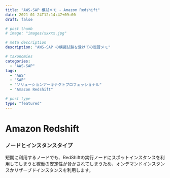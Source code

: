 ```yaml
---
title: "AWS-SAP 模試メモ - Amazon Redshift"
date: 2021-01-24T12:14:47+09:00
draft: false

# post thumb
# image: "images/xxxxx.jpg"

# meta description
description: "AWS-SAP の模擬試験を受けての復習メモ"

# taxonomies
categories:
  - "AWS-SAP"
tags:
  - "AWS"
  - "SAP"
  - "ソリューションアーキテクトプロフェッショナル"
  - "Amazon Redshift"

# post type
type: "featured"
---
```


# Amazon Redshift

### ノードとインスタンスタイプ
短期に利用するノードでも、RedShiftの実行ノードにスポットインスタンスを利用してしまうと稼働の安定性が脅かされてしまうため、オンデマンドインスタンスかリザーブドインスタンスを利用します。
